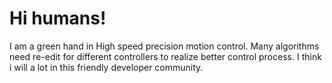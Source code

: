# Hi humans!
I am a green hand in High speed precision motion control.
Many algorithms need re-edit for different controllers to realize better control process. 
I think i will a lot in this friendly developer community.


